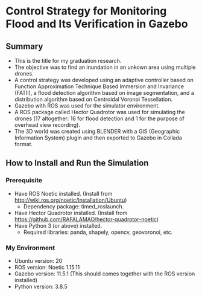 # Control Strategy for Monitoring Flood and Its Verification in Gazebo

## Summary
- This is the title for my graduation research.
- The objective was to find an inundation in an unkown area using multiple drones.
- A control strategy was developed using an adaptive controller based on Function Approximation Technique Based Immersion and Invariance (FATII), a flood detection algorithm based on image segmentation, and a distribution algorithm based on Centroidal Voronoi Tessellation.
- Gazebo with ROS was used for the simulator environment.
- A ROS package called Hector Quadrotor was used for simulating the drones (17 altogether: 16 for flood detection and 1 for the purpose of overhead view recording).
- The 3D world was created using BLENDER with a GIS (Geographic Information System) plugin and then exported to Gazebo in Collada format.

## How to Install and Run the Simulation
### Prerequisite
- Have ROS Noetic installed. (Install from http://wiki.ros.org/noetic/Installation/Ubuntu)
  - Dependency package: timed_roslaunch.
- Have Hector Quadrotor installed. (Install from https://github.com/RAFALAMAO/hector-quadrotor-noetic)
- Have Python 3 (or above) installed.
  - Required libraries: panda, shapely, opencv, geovoronoi, etc.

### My Environment
- Ubuntu version: 20
- ROS version: Noetic 1.15.11
- Gazebo version: 11.5.1 (This should comes together with the ROS version installed)
- Python version: 3.8.5
